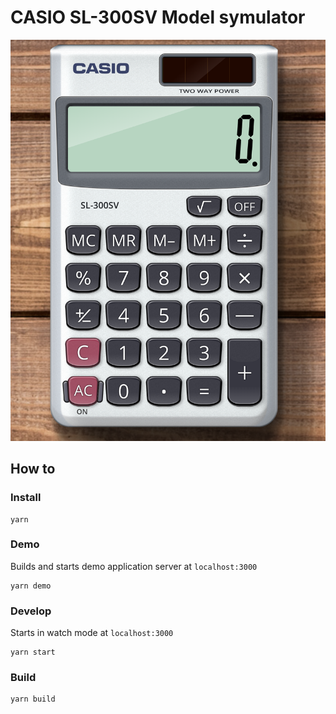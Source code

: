 # CASIO SL-300SV Model symulator

![How it looks like](./src/media/demo.png)

## How to

### Install

    yarn

### Demo

Builds and starts demo application server at `localhost:3000`

    yarn demo

### Develop

Starts in watch mode at `localhost:3000`

    yarn start

### Build

    yarn build
